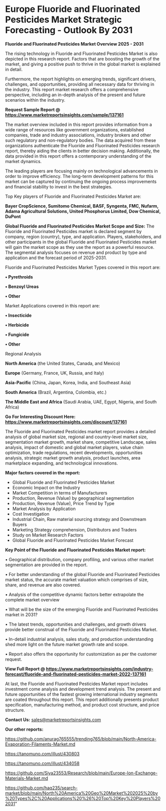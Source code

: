  # Europe Fluoride and Fluorinated Pesticides Market Strategic Forecasting - Outlook By 2031

<Strong> Fluoride and Fluorinated Pesticides Market Overview 2025 - 2031</strong>

The rising technology in Fluoride and Fluorinated Pesticides Market is also depicted in this research report. Factors that are boosting the growth of the market, and giving a positive push to thrive in the global market is explained in detail.

Furthermore, the report highlights on emerging trends, significant drivers, challenges, and opportunities, providing all necessary data for thriving in the industry. This report market research offers a comprehensive perspective, including an in-depth analysis of the present and future scenarios within the industry.

<strong>Request Sample Report @ <a href=https://www.marketreportsinsights.com/sample/137161>https://www.marketreportsinsights.com/sample/137161</a></strong>

The market overview included in this report provides information from a wide range of resources like government organizations, established companies, trade and industry associations, industry brokers and other such regulatory and non-regulatory bodies. The data acquired from these organizations authenticate the Fluoride and Fluorinated Pesticides research report, thereby aiding the clients in better decision making. Additionally, the data provided in this report offers a contemporary understanding of the market dynamics.

The leading players are focusing mainly on technological advancements in order to improve efficiency. The long-term development patterns for this market can be captured by continuing the ongoing process improvements and financial stability to invest in the best strategies.

Top Key players of Fluoride and Fluorinated Pesticides Market are:

<strong>Bayer CropScience, Sumitomo Chemical, BASF, Syngenta, FMC, Nufarm, Adama Agricultural Solutions, United Phosphorus Limited, Dow Chemical, DuPont</strong>

<strong><b>Global Fluoride and Fluorinated Pesticides Market Scope and Size:</b></strong>
The Fluoride and Fluorinated Pesticides market is declared segment by company, region (country), type, and application. Players, stakeholders, and other participants in the global Fluoride and Fluorinated Pesticides market will gain the market scope as they use the report as a powerful resource. The segmental analysis focuses on revenue and product by type and application and the forecast period of 2025-2031.

Fluoride and Fluorinated Pesticides Market Types covered in this report are:

<strong>• Pyrethroids

• Benzoyl Ureas

• Other</strong>

Market Applications covered in this report are:

<strong>• Insecticide

• Herbicide

• Fungicide

• Other</strong> 

Regional Analysis

<strong>North America</strong> (the United States, Canada, and Mexico)

<strong>Europe</strong> (Germany, France, UK, Russia, and Italy)

<strong>Asia-Pacific</strong> (China, Japan, Korea, India, and Southeast Asia)

<strong>South America</strong> (Brazil, Argentina, Colombia, etc.)

<strong>The Middle East and Africa</strong> (Saudi Arabia, UAE, Egypt, Nigeria, and South Africa)

<strong>Go For Interesting Discount Here: <a href=https://www.marketreportsinsights.com/discount/137161>https://www.marketreportsinsights.com/discount/137161</a></strong>

The Fluoride and Fluorinated Pesticides market report provides a detailed analysis of global market size, regional and country-level market size, segmentation market growth, market share, competitive Landscape, sales analysis, impact of domestic and global market players, value chain optimization, trade regulations, recent developments, opportunities analysis, strategic market growth analysis, product launches, area marketplace expanding, and technological innovations.

<strong><b>Major factors covered in the report:</b></strong>
<ul>
  <li>Global Fluoride and Fluorinated Pesticides Market </li>
  <li>Economic Impact on the Industry</li>
  <li>Market Competition in terms of Manufacturers</li>
  <li>Production, Revenue (Value) by geographical segmentation</li>
  <li>Production, Revenue (Value), Price Trend by Type</li>
  <li>Market Analysis by Application</li>
  <li>Cost Investigation</li>
  <li>Industrial Chain, Raw material sourcing strategy and Downstream Buyers</li>
  <li>Marketing Strategy comprehension, Distributors and Traders</li>
  <li>Study on Market Research Factors</li>
  <li>Global Fluoride and Fluorinated Pesticides Market Forecast</li>
</ul>

<strong><b>Key Point of the Fluoride and Fluorinated Pesticides Market report:</b></strong>

• Geographical distribution, company profiling, and various other market segmentation are provided in the report.

• For better understanding of the global Fluoride and Fluorinated Pesticides market status, the accurate market valuation which comprises of size, share, and revenue are also covered.

• Analysis of the competitive dynamic factors better extrapolate the complete market overview

• What will be the size of the emerging Fluoride and Fluorinated Pesticides market in 2031?

• The latest trends, opportunities and challenges, and growth drivers provide better construal of the Fluoride and Fluorinated Pesticides Market.

• In-detail industrial analysis, sales study, and production understanding shed more light on the future market growth rate and scope.

• Report also offers the opportunity for customization as per the customer request.

<strong><b>View Full Report @ <a href=https://www.marketreportsinsights.com/industry-forecast/fluoride-and-fluorinated-pesticides-market-2022-137161>https://www.marketreportsinsights.com/industry-forecast/fluoride-and-fluorinated-pesticides-market-2022-137161</a></b></strong>


At last, the Fluoride and Fluorinated Pesticides Market report includes investment come analysis and development trend analysis. The present and future opportunities of the fastest growing international industry segments are coated throughout this report. This report additionally presents product specification, manufacturing method, and product cost structure, and price structure.

<strong>Contact Us:</strong>
sales@marketreportsinsights.com

<strong>Our other reports:</strong>

<a href=https://github.com/anurag765555/trending765/blob/main/North-America-Evaporation-Filaments-Market.md>https://github.com/anurag765555/trending765/blob/main/North-America-Evaporation-Filaments-Market.md</a>

<a href=https://tanomuno.com/illust/430803>https://tanomuno.com/illust/430803</a>

<a href=https://tanomuno.com/illust/434058>https://tanomuno.com/illust/434058</a>

<a href=https://github.com/Siya23553/Research/blob/main/Europe-Ion-Exchange-Materials-Market.md>https://github.com/Siya23553/Research/blob/main/Europe-Ion-Exchange-Materials-Market.md</a>

<a href=https://github.com/haq235/search-market/blob/main/North%20America%20Geo%20Market%202025%20by%20Types%2C%20Applications%20%26%20Top%20Key%20Players%202031>https://github.com/haq235/search-market/blob/main/North%20America%20Geo%20Market%202025%20by%20Types%2C%20Applications%20%26%20Top%20Key%20Players%202031</a>"
